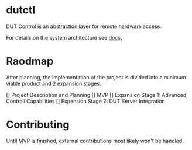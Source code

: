 # dutctl
DUT Control is an abstraction layer for remote hardware access.

For details on the system architecture see [docs](./docs).

# Raodmap
After planning, the implementation of the project is divided into a minimum viable product and 2 expansion stages. 

[] Project Description and Planning
[] MVP
[] Expansion Stage 1: Advanced Controll Capabilities
[] Expension Stage 2: DUT Server Integration

# Contributing
Until MVP is finished, external contributions most likely won't be handled.
